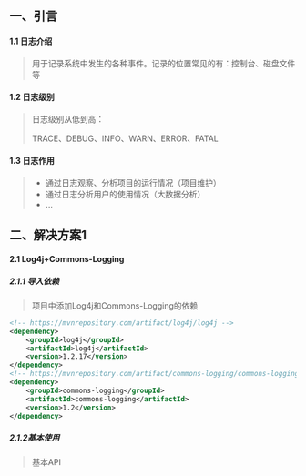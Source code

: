 ## 一、引言

#### 1.1 日志介绍

> 用于记录系统中发生的各种事件。记录的位置常见的有：控制台、磁盘文件等

#### 1.2 日志级别

>日志级别从低到高：
>
>TRACE、DEBUG、INFO、WARN、ERROR、FATAL

#### 1.3 日志作用

>* 通过日志观察、分析项目的运行情况（项目维护）
>* 通过日志分析用户的使用情况（大数据分析）
>* ...

 ## 二、解决方案1

#### 2.1 Log4j+Commons-Logging

##### 2.1.1 导入依赖

> 项目中添加Log4j和Commons-Logging的依赖

```xml
<!-- https://mvnrepository.com/artifact/log4j/log4j -->
<dependency>
    <groupId>log4j</groupId>
    <artifactId>log4j</artifactId>
    <version>1.2.17</version>
</dependency>
<!-- https://mvnrepository.com/artifact/commons-logging/commons-logging -->
<dependency>
    <groupId>commons-logging</groupId>
    <artifactId>commons-logging</artifactId>
    <version>1.2</version>
</dependency>
```



##### 2.1.2基本使用

> 基本API

